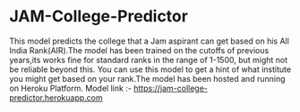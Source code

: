 # JAM-College-Predictor
This model predicts the college that a Jam aspirant can get based on his All India Rank(AIR).The model has been trained on the cutoffs of previous years,its works fine for standard ranks in the range of 1-1500, but might not be reliable beyond this. You can use this model to get a hint of what institute you might get based on your rank.The model has been hosted and running on Heroku Platform.
Model link :- https://jam-college-predictor.herokuapp.com 

